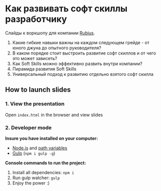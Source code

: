 # Как развивать софт скиллы разработчику

Слайды к воркшопу для компании [Rubius](https://rubius.com/).

1) Какие гибкие навыки важны на каждом следующем грейде - от юного джуна до опытного руководителя?
2) В каком порядке стоит выстроить развитие софт скиллов и от чего это может зависеть?
3) Как Soft Skills можно эффективно развить внутри компании?
4) Пирамида развития Soft Skills
5) Универсальный подход к развитию отдельно взятого софт скилла

## How to launch slides
### 1. View the presentation
Open `index.html` in the browser and view slides

### 2. Developer mode

__Insure you have installed on your computer:__

* [Node.js](https://nodejs.org/en/download/) and [path variables](http://stackoverflow.com/questions/8278143/node-js-how-to-run-node-command-from-any-path)
* [Gulp](http://gulpjs.com/) (`npm i gulp -g`)

__Console commands to run the project:__

1. Install all dependenсies: `npm i`
2. Run gulp watcher: `gulp`
3. Enjoy the power :)
